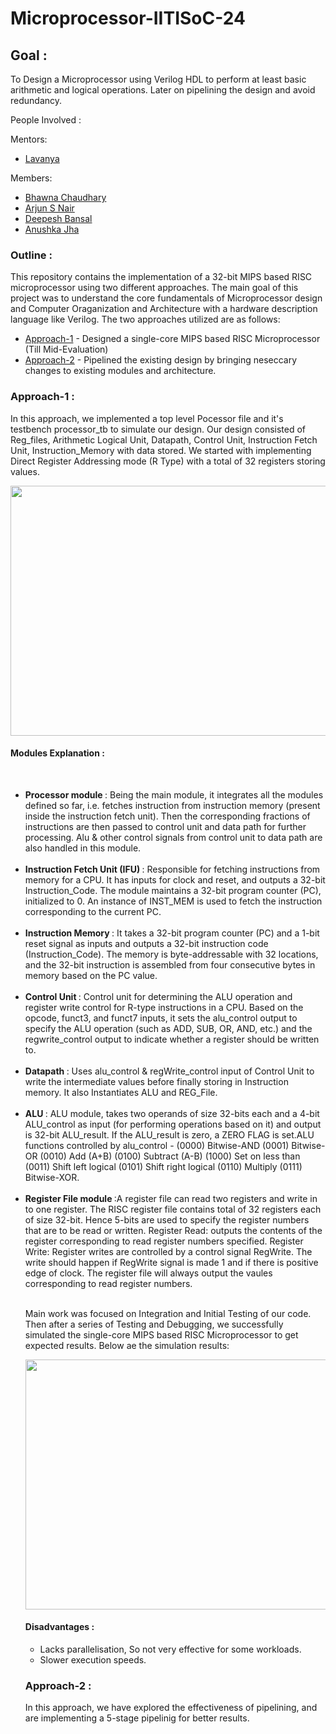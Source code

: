 # Microprocessor-IITISoC-24

## Goal :
To Design a Microprocessor using Verilog HDL to perform at least basic arithmetic and logical operations. Later on pipelining the design and avoid redundancy. 

People Involved :

Mentors:
- [Lavanya](https://github.com/SaiLLV) 

Members:
<br>
- [Bhawna Chaudhary](https://github.com/WebWizard104)
- [Arjun S Nair](https://github.com/arjun-593)
- [Deepesh Bansal](https://github.com/DeepeshBansal)
- [Anushka Jha](https://github.com/jhaanushka)

### Outline :
This repository contains the implementation of a 32-bit MIPS based RISC microprocessor using two different approaches. The main goal of this project was to understand the core fundamentals of Microprocessor design and Computer Oraganization and Architecture with a hardware description language like Verilog. The two approaches utilized are as follows:
<br>
- [Approach-1]() - Designed a single-core MIPS based RISC Microprocessor (Till Mid-Evaluation)
- [Approach-2]() - Pipelined the existing design by bringing neseccary changes to existing modules and architecture.

### Approach-1 :
In this approach, we implemented a top level Pocessor file and it's testbench processor_tb to simulate our design. Our design consisted of Reg_files, Arithmetic Logical Unit, Datapath, Control Unit, Instruction Fetch Unit, Instruction_Memory with data stored. We started with implementing Direct Register Addressing mode (R Type) with a total of 32 registers storing values.

<img src="https://github.com/arjun-593/Microprocessor-IITISoC-24/blob/main/data/demo/processor_png" width = 848 height = 400>

#### Modules Explanation : 
<br>
<ul>
<li> <strong>Processor module </strong> : Being the main module, it integrates all the modules defined so far, i.e. fetches instruction from instruction memory (present inside the instruction fetch unit). Then the corresponding fractions of instructions are then passed to control unit and data path for further processing. Alu & other control signals from control unit to data path are also handled in this module. </li>
<br> 
<li> <strong>Instruction Fetch Unit (IFU) </strong> : Responsible for fetching instructions from memory for a CPU. It has inputs for clock and reset, and outputs a 32-bit Instruction_Code. The module maintains a 32-bit program counter (PC), initialized to 0. An instance of INST_MEM is used to fetch the instruction corresponding to the current PC.</li>
<br>
<li> <strong>Instruction Memory </strong> : It takes a 32-bit program counter (PC) and a 1-bit reset signal as inputs and outputs a 32-bit instruction code (Instruction_Code). The memory is byte-addressable with 32 locations, and the 32-bit instruction is assembled from four consecutive bytes in memory based on the PC value.</li>
<br>
<li> <strong>Control Unit </strong> : Control unit for determining the ALU operation and register write control for R-type instructions in a CPU. Based on the opcode, funct3, and funct7 inputs, it sets the alu_control output to specify the ALU operation (such as ADD, SUB, OR, AND, etc.) and the regwrite_control output to indicate whether a register should be written to.</li>
<br>
<li> <strong>Datapath </strong> : Uses alu_control & regWrite_control input of Control Unit to write the intermediate values before finally storing in Instruction memory. It also Instantiates ALU and REG_File.</li>
<br>
<li> <strong>ALU </strong> : ALU module, takes two operands of size 32-bits each and a 4-bit ALU_control as input (for performing operations based on it) and output is 32-bit ALU_result. If the ALU_result is zero, a ZERO FLAG is set.ALU functions  controlled by alu_control - 
(0000) Bitwise-AND
(0001) Bitwise-OR
(0010) Add (A+B)
(0100) Subtract (A-B)
(1000) Set on less than
(0011) Shift left logical
(0101) Shift right logical
(0110) Multiply
(0111) Bitwise-XOR.</li>
<br>
<li> <strong>Register File module </strong> :A register file can read two registers and write in to one register. The RISC register file contains total of 32 registers each of size 32-bit. Hence 5-bits are used to specify the register numbers that are to be read or written. 
Register Read: outputs the contents of the register corresponding to read register numbers specified.
Register Write: Register writes are controlled by a control signal RegWrite.  
The write should happen if RegWrite signal is made 1 and if there is positive edge of clock. 
The register file will always output the vaules corresponding to read register numbers.</li>
<br>

Main work was focused on Integration and Initial Testing of our code. Then after a series of Testing and Debugging, we successfully simulated the single-core MIPS based RISC Microprocessor to get expected results. Below ae the simulation results:

<img src="https://github.com/arjun-593/Microprocessor-IITISoC-24/blob/main/data/demo/results_png" width = 848 height = 400>

#### Disadvantages :
- Lacks parallelisation, So not very effective for some workloads.
- Slower execution speeds. 


### Approach-2 :
In this approach, we have explored the effectiveness of pipelining, and are implementing a 5-stage pipelinig for better results.
